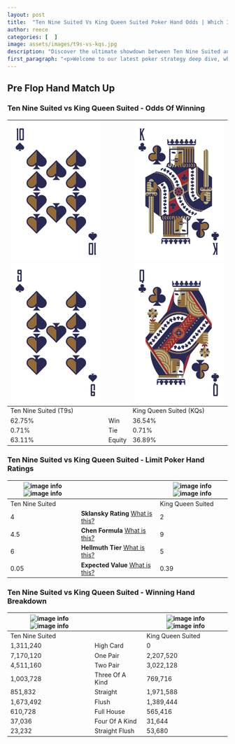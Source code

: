 ```yaml
---
layout: post
title:  "Ten Nine Suited Vs King Queen Suited Poker Hand Odds | Which Is The Better Hand In Poker? A Complete Guide"
author: reece
categories: [  ]
image: assets/images/t9s-vs-kqs.jpg
description: "Discover the ultimate showdown between Ten Nine Suited and King Queen Suited in poker! Uncover the odds, strategies, and scenarios where one hand triumphs over the other. Get ready to up your poker game with this thrilling analysis."
first_paragraph: "<p>Welcome to our latest poker strategy deep dive, where we're pitting two distinct hands against each other in a high-stakes showdown: Ten Nine Suited vs King Queen Suited.</p><p>In the dynamic world of poker, every decision counts, and knowing which hand holds the upper hand is key to your success at the table.</p><p>In this article, we'll dissect these two hands, explore the scenarios where one dominates the other, and equip you with the knowledge to make strategic choices that can tip the odds in your favor.</p><p>Get ready to unravel the intriguing dynamics of these poker hands and elevate your game to new heights.</p>"
---
```




[comment]: # (sp0)

## Pre Flop Hand Match Up

<div class="table hand-ratings" markdown="1"> 



### Ten Nine Suited vs King Queen Suited - Odds Of Winning


    
| ![image info](assets/images/hand1/t.png) ![image info](assets/images/hand1/9.png) |  | ![image info](assets/images/hand2/k.png) ![image info](assets/images/hand2/q.png) |
| -------- | -------- | -------- |
| Ten Nine Suited (T9s) |  | King Queen Suited (KQs) |
| 62.75% | Win | 36.54% |
| 0.71% | Tie | 0.71% |
| 63.11% | Equity | 36.89% |




[comment]: # (sp1)



### Ten Nine Suited vs King Queen Suited - Limit Poker Hand Ratings


    
| ![image info](https://www.riverpairs.com/assets/images/hand1/t.png) ![image info](https://www.riverpairs.com/assets/images/hand1/9.png) |  | ![image info](https://www.riverpairs.com/assets/images/hand2/k.png) ![image info](https://www.riverpairs.com/assets/images/hand2/q.png) |
| -------- | -------- | -------- |
| Ten Nine Suited |  | King Queen Suited |
| 4 | **Sklansky Rating** [What is this?](/sklansky-rating-explained) | 2 |
| 4.5 | **Chen Formula** [What is this?](/chen-formula-explained) | 9 |
| 6 | **Hellmuth Tier** [What is this?](/Hellmuth-tier-explained) | 5 |
| 0.05 | **Expected Value** [What is this?](/expected-value-explained) | 0.39 |




[comment]: # (sp2)



### Ten Nine Suited vs King Queen Suited - Winning Hand Breakdown


    
| ![image info](https://www.riverpairs.com/assets/images/hand1/t.png) ![image info](https://www.riverpairs.com/assets/images/hand1/9.png) |  | ![image info](https://www.riverpairs.com/assets/images/hand2/k.png) ![image info](https://www.riverpairs.com/assets/images/hand2/q.png) |
| -------- | -------- | -------- |
| Ten Nine Suited |  | King Queen Suited |
| 1,311,240 | High Card | 0 |
| 7,170,120 | One Pair | 2,207,520 |
| 4,511,160 | Two Pair | 3,022,128 |
| 1,003,728 | Three Of A Kind | 769,716 |
| 851,832 | Straight | 1,971,588 |
| 1,673,492 | Flush | 1,389,444 |
| 610,728 | Full House | 565,416 |
| 37,036 | Four Of A Kind | 31,644 |
| 23,232 | Straight Flush | 53,680 |




[comment]: # (sp3)



</div>

[comment]: # (sp4)



[comment]: # (sp5)

